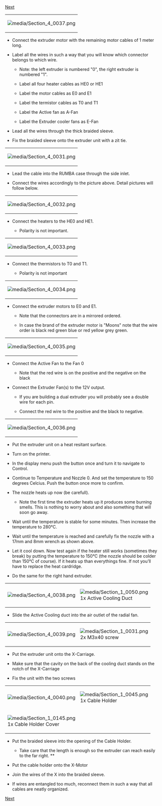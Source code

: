 [Next](https://github.com/laydrop/i3_Berlin/wiki/Section-4.8-Mounting-the-Heatbed)

<table>
<colgroup>
<col width="100%" />
</colgroup>
<tbody>
<tr class="odd">
<td align="left"><p><img src="media/Section_4_0037.png" alt="media/Section_4_0037.png" /></p></td>
</tr>
</tbody>
</table>

-   Connect the extruder motor with the remaining motor cables of 1 meter long.

-   Label all the wires in such a way that you will know which connector belongs to which wire.

    -   Note: the left extruder is numbered "0", the right extruder is numbered "1".

    -   Label all four heater cables as HE0 or HE1

    -   Label the motor cables as E0 and E1

    -   Label the termistor cables as T0 and T1

    -   Label the Active fan as A-Fan

    -   Label the Extruder cooler fans as E-Fan

-   Lead all the wires through the thick braided sleeve.

-   Fix the braided sleeve onto the extruder unit with a zit tie.

<table>
<colgroup>
<col width="100%" />
</colgroup>
<tbody>
<tr class="odd">
<td align="left"><p><img src="media/Section_4_0031.png" alt="media/Section_4_0031.png" /></p></td>
</tr>
</tbody>
</table>

-   Lead the cable into the RUMBA case through the side inlet.

-   Connect the wires accordingly to the picture above. Detail pictures will follow below.

<table>
<colgroup>
<col width="100%" />
</colgroup>
<tbody>
<tr class="odd">
<td align="left"><p><img src="media/Section_4_0032.png" alt="media/Section_4_0032.png" /></p></td>
</tr>
</tbody>
</table>

-   Connect the heaters to the HE0 and HE1.

    -   Polarity is not important.

<table>
<colgroup>
<col width="100%" />
</colgroup>
<tbody>
<tr class="odd">
<td align="left"><p><img src="media/Section_4_0033.png" alt="media/Section_4_0033.png" /></p></td>
</tr>
</tbody>
</table>

-   Connect the thermistors to T0 and T1.

    -   Polarity is not important

<table>
<colgroup>
<col width="100%" />
</colgroup>
<tbody>
<tr class="odd">
<td align="left"><p><img src="media/Section_4_0034.png" alt="media/Section_4_0034.png" /></p></td>
</tr>
</tbody>
</table>

-   Connect the extruder motors to E0 and E1.

    -   Note that the connectors are in a mirrored ordered.

    -   In case the brand of the extruder motor is "Moons" note that the wire order is black red green blue or red yellow grey green.

<table>
<colgroup>
<col width="100%" />
</colgroup>
<tbody>
<tr class="odd">
<td align="left"><p><img src="media/Section_4_0035.png" alt="media/Section_4_0035.png" /></p></td>
</tr>
</tbody>
</table>

-   Connect the Active Fan to the Fan 0

    -   Note that the red wire is on the positive and the negative on the black

-   Connect the Extruder Fan(s) to the 12V output.

    -   If you are building a dual extruder you will probably see a double wire for each pin.

    -   Connect the red wire to the positive and the black to negative.

<table>
<colgroup>
<col width="100%" />
</colgroup>
<tbody>
<tr class="odd">
<td align="left"><p><img src="media/Section_4_0036.png" alt="media/Section_4_0036.png" /></p></td>
</tr>
</tbody>
</table>

-   Put the extruder unit on a heat resitant surface.

-   Turn on the printer.

-   In the display menu push the button once and turn it to navigate to Control.

-   Continue to Temperature and Nozzle 0. And set the temperature to 150 degrees Celcius. Push the button once more to confirm.

-   The nozzle heats up now (be carefull).

    -   Note the first time the extruder heats up it produces some burning smells. This is nothing to worry about and also something that will soon go away.

-   Wait until the temperature is stable for some minutes. Then increase the temperature to 280°C.

-   Wait until the temperature is reached and carefully fix the nozzle with a 17mm and 8mm wrench as shown above.

-   Let it cool down. Now test again if the heater still works (sometimes they break) by putting the temperature to 150°C (the nozzle should be colder than 150°C of course). If it heats up than everythings fine. If not you’ll have to replace the heat cardridge.

-   Do the same for the right hand extruder.

<table>
<colgroup>
<col width="50%" />
<col width="50%" />
</colgroup>
<tbody>
<tr class="odd">
<td align="left"><p><img src="media/Section_4_0038.png" alt="media/Section_4_0038.png" /></p></td>
<td align="left"><p><img src="media/Section_1_0050.png" alt="media/Section_1_0050.png" /><br />
 1x Active Cooling Duct</p></td>
</tr>
</tbody>
</table>

-   Slide the Active Cooling duct into the air outlet of the radial fan.

<table>
<colgroup>
<col width="50%" />
<col width="50%" />
</colgroup>
<tbody>
<tr class="odd">
<td align="left"><p><img src="media/Section_4_0039.png" alt="media/Section_4_0039.png" /></p></td>
<td align="left"><p><img src="media/Section_1_0031.png" alt="media/Section_1_0031.png" /><br />
 2x M3x40 screw</p></td>
</tr>
</tbody>
</table>

-   Put the extruder unit onto the X-Carriage.

-   Make sure that the cavity on the back of the cooling duct stands on the notch of the X-Carriage

-   Fix the unit with the two screws

<table>
<colgroup>
<col width="50%" />
<col width="50%" />
</colgroup>
<tbody>
<tr class="odd">
<td align="left"><p><img src="media/Section_4_0040.png" alt="media/Section_4_0040.png" /></p></td>
<td align="left"><p><img src="media/Section_1_0045.png" alt="media/Section_1_0045.png" /><br />
 1x Cable Holder</p></td>
</tr>
<tr class="even">
<td align="left"><p><img src="media/Section_1_0145.png" alt="media/Section_1_0145.png" /><br />
 1x Cable Holder Cover</p></td>
</tr>
</tbody>
</table>

-   Put the braided sleeve into the opening of the Cable Holder.

    -   Take care that the length is enough so the extruder can reach easily to the far right. \*\*

-   Put the cable holder onto the X-Motor

-   Join the wires of the X into the braided sleeve.

-   If wires are entangled too much, reconnect them in such a way that all cables are neatly organized.

[Next](https://github.com/laydrop/i3_Berlin/wiki/Section-4.8-Mounting-the-Heatbed)
